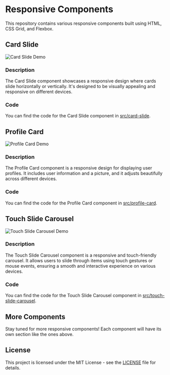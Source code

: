 # Responsive Components

This repository contains various responsive components built using HTML, CSS Grid, and Flexbox.

## Card Slide

![Card Slide Demo](https://media.giphy.com/media/xPNc24We62MMQF25SX/giphy.gif)

### Description

The Card Slide component showcases a responsive design where cards slide horizontally or vertically. It's designed to be visually appealing and responsive on different devices.

### Code

You can find the code for the Card Slide component in [src/card-slide](https://github.com/CodeWithShivram/Responsive-HTML-and-CSS-/blob/main/card%20slide).

## Profile Card

![Profile Card Demo](https://media.giphy.com/media/LAveLM5KZWsxddDAfH/giphy.gif)

### Description

The Profile Card component is a responsive design for displaying user profiles. It includes user information and a picture, and it adjusts beautifully across different devices.

### Code

You can find the code for the Profile Card component in [src/profile-card](https://github.com/CodeWithShivram/Responsive-HTML-and-CSS-/tree/main/Profile%20Card).

## Touch Slide Carousel

![Touch Slide Carousel Demo](https://media.giphy.com/media/Ie8jgIZRKYYJuyOk1b/giphy.gif)

### Description

The Touch Slide Carousel component is a responsive and touch-friendly carousel. It allows users to slide through items using touch gestures or mouse events, ensuring a smooth and interactive experience on various devices.

### Code

You can find the code for the Touch Slide Carousel component in [src/touch-slide-carousel](https://github.com/CodeWithShivram/Responsive-HTML-and-CSS-/tree/main/Touch%20Slider%20Carousel).

## More Components

Stay tuned for more responsive components! Each component will have its own section like the ones above.

## License

This project is licensed under the MIT License - see the [LICENSE](https://github.com/CodeWithShivram/Responsive-HTML-and-CSS-/blob/main/LICENSE) file for details.
